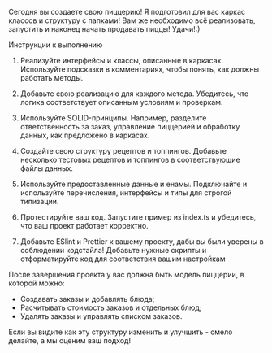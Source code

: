 Сегодня вы создаете свою пиццерию! Я подготовил для вас каркас классов и структуру с папками!
Вам же необходимо всё реализовать, запустить и наконец начать продавать пиццы! Удачи!:)

Инструкции к выполнению

1. Реализуйте интерфейсы и классы, описанные в каркасах. Используйте подсказки в комментариях, чтобы понять, как должны работать методы.

2. Добавьте свою реализацию для каждого метода. Убедитесь, что логика соответствует описанным условиям и проверкам.

3. Используйте SOLID-принципы. Например, разделите ответственность за заказ, управление пиццерией и обработку данных, как предложено в каркасах.

4. Создайте свою структуру рецептов и топпингов. Добавьте несколько тестовых рецептов и топпингов в соответствующие файлы данных.

5. Используйте предоставленные данные и енамы. Подключайте и используйте перечисления, интерфейсы и типы для строгой типизации.

6. Протестируйте ваш код. Запустите пример из index.ts и убедитесь, что ваш проект работает корректно.

7. Добавьте ESlint и Prettier к вашему проекту, дабы вы были уверены в соблюдении кодстайла! Добавьте нужные скрипты и отформатируйте код для соответствия вашим настройкам

После завершения проекта у вас должна быть модель пиццерии, в которой можно:

- Создавать заказы и добавлять блюда;
- Расчитывать стоимость заказов и отдельных блюд;
- Удалять заказы и управлять списком заказов.

Если вы видите как эту структуру изменить и улучшить - смело делайте, а мы оценим ваш подход!
